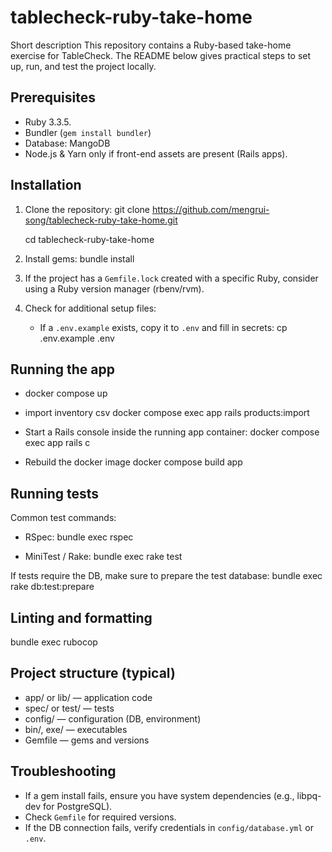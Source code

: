# tablecheck-ruby-take-home

Short description
This repository contains a Ruby-based take-home exercise for TableCheck. The README below gives practical steps to set up, run, and test the project locally.

## Prerequisites

- Ruby 3.3.5.
- Bundler (`gem install bundler`)
- Database: MangoDB
- Node.js & Yarn only if front-end assets are present (Rails apps).

## Installation

1. Clone the repository:
   git clone <https://github.com/mengrui-song/tablecheck-ruby-take-home.git>

   cd tablecheck-ruby-take-home

2. Install gems:
   bundle install

3. If the project has a `Gemfile.lock` created with a specific Ruby, consider using a Ruby version manager (rbenv/rvm).

4. Check for additional setup files:
   - If a `.env.example` exists, copy it to `.env` and fill in secrets:
     cp .env.example .env

## Running the app

- docker compose up

- import inventory csv
  docker compose exec app rails products:import

- Start a Rails console inside the running app container:
  docker compose exec app rails c

- Rebuild the docker image
  docker compose build app

## Running tests

Common test commands:

- RSpec:
  bundle exec rspec

- MiniTest / Rake:
  bundle exec rake test

If tests require the DB, make sure to prepare the test database:
bundle exec rake db:test:prepare

## Linting and formatting

bundle exec rubocop

## Project structure (typical)

- app/ or lib/ — application code
- spec/ or test/ — tests
- config/ — configuration (DB, environment)
- bin/, exe/ — executables
- Gemfile — gems and versions

## Troubleshooting

- If a gem install fails, ensure you have system dependencies (e.g., libpq-dev for PostgreSQL).
- Check `Gemfile` for required versions.
- If the DB connection fails, verify credentials in `config/database.yml` or `.env`.

<!-- End of README -->
